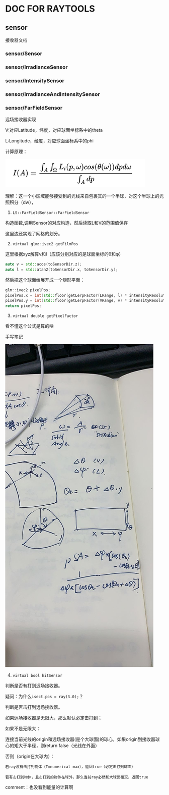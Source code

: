 # DOC FOR RAYTOOLS

## sensor

接收器文档

### sensor/Sensor



### sensor/IrradianceSensor

### sensor/IntensitySensor

### sensor/IrradianceAndIntensitySensor

### sensor/FarFieldSensor

远场接收器实现

V:对应Latitude，纬度，对应球面坐标系中的theta

L:Longitude，经度，对应球面坐标系中的phi

计算原理：

![](./pics/072801.png)

理解：这一个小区域能够接受到的光线来自包裹其的一个半球，对这个半球上的光照积分（dw），


1. `LS::FarFieldSensor::FarFieldSensor`

构造函数,调用Sensor的对应构造，然后读取L和V的范围值保存

这里边还实现了网格的划分。

2. `virtual glm::ivec2 getFilmPos`

这里根据xyz解算v和l（应该分别对应的是球面坐标的θ和φ）

```cpp
auto v = std::acos(toSensorDir.z);
auto l = std::atan2(toSensorDir.x, toSensorDir.y);
```

然后把这个球面给展开成一个矩形平面：

```cpp
glm::ivec2 pixelPos;
pixelPos.x = int(std::floor(getLerpFactor(LRange, l) * intensityResolution.x));
pixelPos.y = int(std::floor(getLerpFactor(VRange, v) * intensityResolution.y));
return pixelPos;
```

3. `virtual double getPixelFactor`

看不懂这个公式是算的啥

手写笔记

![](./pics/072802.jpg)

4. `virtual bool hitSensor`

判断是否有打到远场接收器。

疑问：为什么`isect.pos = ray(3.0);`？

判断是否击打到远场接收器。

如果远场接收器是无限大，那么默认必定击打到；

如果不是无限大：

连接当前光线的origin和远场接收器(是个大球面)的球心，如果origin到接收器球心的矩大于半径，则return false（光线在外面）

否则（origin在大球内）：

    若ray没有击打到物体（T=numerical max），返回true（必定击打到球面）

    若有击打到物体，且击打到的物体在球外，那么当前ray必然和大球面相交，返回true

comment：也没看到能量的计算啊

